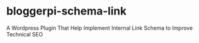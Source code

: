 # bloggerpi-schema-link
A Wordpress Plugin That Help Implement Internal Link Schema to Improve Technical SEO
